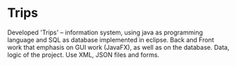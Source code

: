 # Trips
Developed 'Trips' – information system, using java as programming language and SQL as database implemented in eclipse. Back and Front work that emphasis on GUI work (JavaFX), as well as on the database. Data, logic of the project. Use XML, JSON files and forms.
